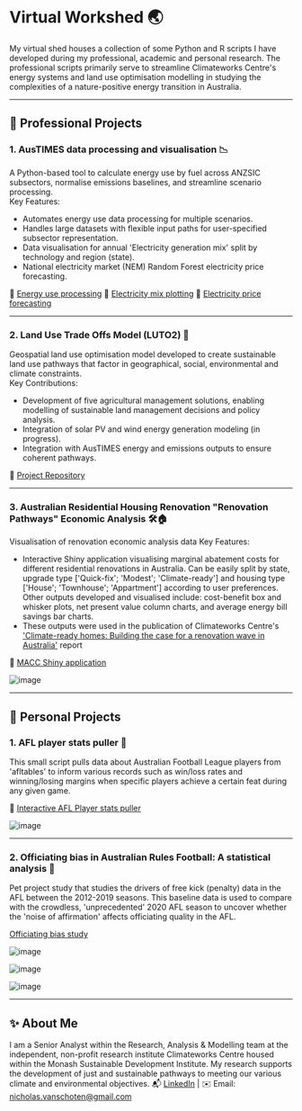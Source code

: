 # Virtual Workshed 🌏

My virtual shed houses a collection of some Python and R scripts I have developed during my professional, academic and personal research. The professional scripts primarily serve to streamline Climateworks Centre's energy systems and land use optimisation modelling in studying the complexities of a nature-positive energy transition in Australia.

---

## 📂 Professional Projects

### **1. AusTIMES data processing and visualisation** 📉
A Python-based tool to calculate energy use by fuel across ANZSIC subsectors, normalise emissions baselines, and streamline scenario processing.  
Key Features:
- Automates energy use data processing for multiple scenarios.
- Handles large datasets with flexible input paths for user-specified subsector representation.
- Data visualisation for annual 'Electricity generation mix' split by technology and region (state).
- National electricity market (NEM) Random Forest electricity price forecasting.

🔗 [Energy use processing](https://github.com/schotsy/schotsy.github.io/blob/main/Energy%20use%20change%20processing%20(YoY%20change%20by%20fuel%20and%20subsector))
🔗 [Electricity mix plotting](https://github.com/schotsy/schotsy.github.io/blob/main/Py%20matplotlib%20'Elec%20generation%20mix'%20plotting)
🔗 [Electricity price forecasting](https://github.com/schotsy/schotsy.github.io/blob/main/RF%20elec%20price%20forecast)

---

### **2. Land Use Trade Offs Model (LUTO2)** 🌳
Geospatial land use optimisation model developed to create sustainable land use pathways that factor in geographical, social, environmental and climate constraints.  
Key Contributions:
- Development of five agricultural management solutions, enabling modelling of sustainable land management decisions and policy analysis.
- Integration of solar PV and wind energy generation modeling (in progress).
- Integration with AusTIMES energy and emissions outputs to ensure coherent pathways.

🔗 [Project Repository](https://github.com/land-use-trade-offs/luto-2.0)

---
### **3. Australian Residential Housing Renovation "Renovation Pathways" Economic Analysis** 🛠🏠
Visualisation of renovation economic analysis data 
Key Features:
- Interactive Shiny application visualising marginal abatement costs for different residential renovations in Australia. Can be easily split by state, upgrade type ['Quick-fix'; 'Modest'; 'Climate-ready'] and housing type ['House'; 'Townhouse'; 'Appartment'] according to user preferences. Other outputs developed and visualised include: cost-benefit box and whisker plots, net present value column charts, and average energy bill savings bar charts. 
- These outputs were used in the publication of Climateworks Centre's ['Climate-ready homes: Building the case for a renovation wave in Australia'](https://www.climateworkscentre.org/resource/climate-ready-homes-building-the-case-for-a-renovation-wave-in-australia/) report

🔗 [MACC Shiny application](https://github.com/schotsy/schotsy.github.io/blob/main/MACC%20renovation%20analysis)

![image](https://github.com/user-attachments/assets/1f5e7a67-c0c7-4cb3-a42f-741e16492c6d)

---
## 📁 Personal Projects

### **1. AFL player stats puller** 🏉
This small script pulls data about Australian Football League players from 'afltables' to inform various records such as win/loss rates and winning/losing margins when specific players achieve a certain feat during any given game. 

🔗 [Interactive AFL Player stats puller](https://github.com/schotsy/schotsy.github.io/blob/main/interactive%20AFL%20stats%20puller)

![image](https://github.com/user-attachments/assets/0df2a294-223e-4098-a456-c824244145de)

---
### **2. Officiating bias in Australian Rules Football: A statistical analysis** 🏉
Pet project study that studies the drivers of free kick (penalty) data in the AFL between the 2012-2019 seasons. This baseline data is used to compare with the crowdless, 'unprecedented' 2020 AFL season to uncover whether the 'noise of affirmation' affects officiating quality in the AFL.

[Officiating bias study](https://github.com/schotsy/schotsy.github.io/blob/main/AFL%20officating%20bias%20panel%20data%20study)

![image](https://github.com/user-attachments/assets/33537a3d-b34d-45f7-95db-deabc2fe5b8e)

![image](https://github.com/user-attachments/assets/16aa2a08-e82c-4607-8d3e-fe19912367a5)

![image](https://github.com/user-attachments/assets/edd42b22-65be-4025-ae50-d1004524314a)


---
## ✨ About Me

I am a Senior Analyst within the Research, Analysis & Modelling team at the independent, non-profit research institute Climateworks Centre housed within the Monash Sustainable Development Institute. My research supports the development of just and sustainable pathways to meeting our various climate and environmental objectives.
📬 [LinkedIn](https://www.linkedin.com/in/nicholas-van-schoten-21830515a/) | ✉️ Email: nicholas.vanschoten@gmail.com
